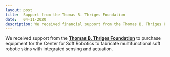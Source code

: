 ```yaml
---
layout: post
title:  Support from the Thomas B. Thriges Foundation
date:   04-11-2020
description: We received financial support from the Thomas B. Thriges Foundation to purchase equipment for the Center for Soft Robotics.
---
```

We received support from the [**Thomas B. Thriges Foundation**](https://thrigesfond.dk/) to purchase equipment for the Center for Soft Robotics to fabricate multifunctional soft robotic skins with integrated sensing and actuation. 
